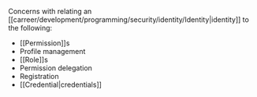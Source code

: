 Concerns with relating an [[carreer/development/programming/security/identity/Identity|identity]] to the following:

- [[Permission]]s
- Profile management
- [[Role]]s
- Permission delegation
- Registration
- [[Credential|credentials]]